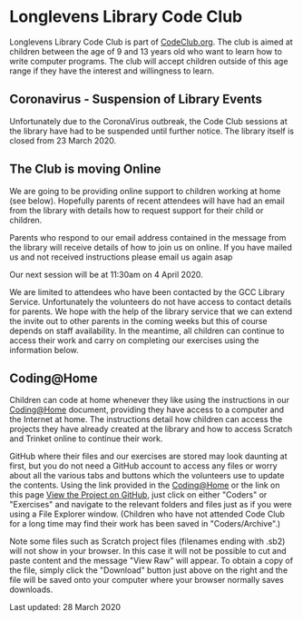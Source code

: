 Longlevens Library Code Club
============================
Longlevens Library Code Club is part of [CodeClub.org](https://codeclub.org). The club is aimed at children between the age of 9 and 13 years old who want to learn how to write computer programs. The club will accept children outside of this age range if they have the interest and willingness to learn.

Coronavirus - Suspension of Library Events
------------------------------------------
Unfortunately due to the CoronaVirus outbreak, the Code Club sessions at the library have had to be suspended until further notice. The library itself is closed from 23 March 2020.

The Club is moving Online
-------------------------
We are going to be providing online support to children working at home (see below). Hopefully parents of recent attendees will have had an email from the library with details how to request support for their child or children. 

Parents who respond to our email address contained in the message from the library will receive details of how to join us on online. If you have mailed us and not received instructions please email us again asap

Our next session will be at 11:30am on 4 April 2020.

We are limited to attendees who have been contacted by the GCC Library Service. Unfortunately the volunteers do not have access to contact details for parents. We hope with the help of the library service that we can extend the invite out to other parents in the coming weeks but this of course depends on staff availability. In the meantime, all children can continue to access their work and carry on completing our exercises using the information below.

Coding@Home
-----------
Children can code at home whenever they like using the instructions in our [Coding@Home](CodingAtHome.pdf) document, providing they have access to a computer and the Internet at home. The instructions detail how children can access the projects they have already created at the library and how to access Scratch and Trinket online to continue their work.

GitHub where their files and our exercises are stored may look daunting at first, but you do not need a GitHub account to access any files or worry about all the various tabs and buttons which the volunteers use to update the contents. Using the link provided in the [Coding@Home](CodingAtHome.pdf) or the link on this page [View the Project on GitHub](https://github.com/LonglevensCodeClub/GlosLibCodeClub), just click on either "Coders" or "Exercises" and navigate to the relevant folders and files just as if you were using a File Explorer window. (Children who have not attended Code Club for a long time may find their work has been saved in "Coders/Archive".)

Note some files such as Scratch project files (filenames ending with .sb2) will not show in your browser. In this case it will not be possible to cut and paste content and the message "View Raw" will appear. To obtain a copy of the file, simply click the "Download" button just above on the right and the file will be saved onto your computer where your browser normally saves downloads.

Last updated: 28 March 2020
